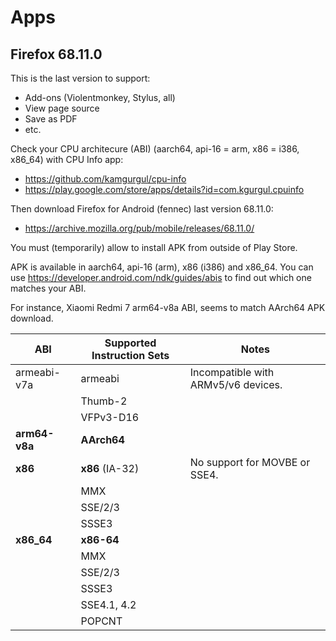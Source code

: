 Apps
====

Firefox 68.11.0
---------------

This is the last version to support:

- Add-ons (Violentmonkey, Stylus, all)
- View page source
- Save as PDF
- etc.

Check your CPU architecure (ABI) (aarch64, api-16 = arm, x86 = i386, x86_64) with CPU Info app:

- https://github.com/kamgurgul/cpu-info
- https://play.google.com/store/apps/details?id=com.kgurgul.cpuinfo

Then download Firefox for Android (fennec) last version 68.11.0:

- https://archive.mozilla.org/pub/mobile/releases/68.11.0/

You must (temporarily) allow to install APK from outside of Play Store.

APK is available in aarch64, api-16 (arm), x86 (i386) and x86_64.
You can use https://developer.android.com/ndk/guides/abis to find out which one matches your ABI.

For instance, Xiaomi Redmi 7 arm64-v8a ABI, seems to match AArch64 APK download.

ABI           | Supported Instruction Sets | Notes
--------------|----------------------------|------
armeabi-v7a   | armeabi                    | Incompatible with ARMv5/v6 devices.
              | Thumb-2
              | VFPv3-D16
**arm64-v8a** | **AArch64**
**x86**       | **x86** (IA-32)            | No support for MOVBE or SSE4.
              | MMX
              | SSE/2/3
              | SSSE3
**x86_64**    | **x86-64**
              | MMX
              | SSE/2/3
              | SSSE3
              | SSE4.1, 4.2
              | POPCNT
